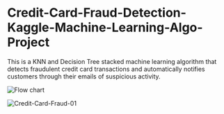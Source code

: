 # Credit-Card-Fraud-Detection-Kaggle-Machine-Learning-Algo-Project
This is a KNN and Decision Tree stacked machine learning algorithm that detects fraudulent credit card transactions and automatically notifies customers through their emails of suspicious activity.



![Flow chart](https://user-images.githubusercontent.com/98139835/218511172-7db921e0-af89-4ea0-954e-a68505d9ef2b.png)



![Credit-Card-Fraud-01](https://user-images.githubusercontent.com/98139835/218510542-baf6da3a-32fa-4039-9f32-dd9fb392bf54.png)
